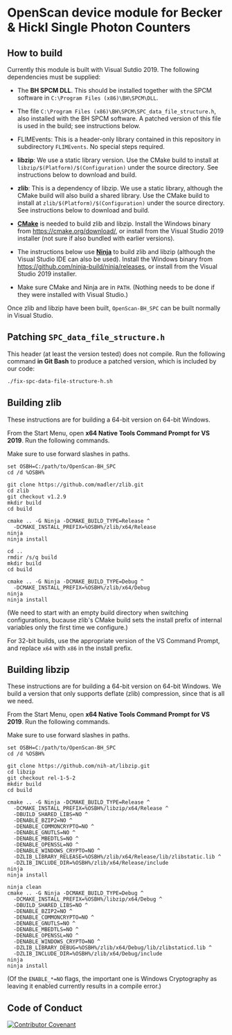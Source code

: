 OpenScan device module for Becker & Hickl Single Photon Counters
================================================================

How to build
------------

Currently this module is built with Visual Sutdio 2019. The following
dependencies must be supplied:

- The **BH SPCM DLL**. This should be installed together with the SPCM software
  in `C:\Program Files (x86)\BH\SPCM\DLL`.

- The file `C:\Program Files (x86)\BH\SPCM\SPC_data_file_structure.h`, also
  installed with the BH SPCM software. A patched version of this file is used
  in the build; see instructions below.

- FLIMEvents: This is a header-only library contained in this repository in
  subdirectory `FLIMEvents`. No special steps required.

- **libzip**: We use a static library version. Use the CMake build to install
  at `libzip/$(Platform)/$(Configuration)` under the source directory. See
  instructions below to download and build.

- **zlib**: This is a dependency of libzip. We use a static library, although
  the CMake build will also build a shared library. Use the CMake build to
  install at `zlib/$(Platform)/$(Configuration)` under the source directory.
  See instructions below to download and build.

- **[CMake](https://cmake.org/)** is needed to build zlib and libzip. Install
  the Windows binary from https://cmake.org/download/, or install from the
  Visual Studio 2019 installer (not sure if also bundled with earlier
  versions).

- The instructions below use **[Ninja](https://ninja-build.org/)** to build
  zlib and libzip (although the Visual Studio IDE can also be used). Install
  the Windows binary from https://github.com/ninja-build/ninja/releases, or
  install from the Visual Studio 2019 installer.

- Make sure CMake and Ninja are in `PATH`. (Nothing needs to be done if they
  were installed with Visual Studio.)

Once zlib and libzip have been built, `OpenScan-BH_SPC` can be built normally
in Visual Studio.

Patching `SPC_data_file_structure.h`
------------------------------------

This header (at least the version tested) does not compile. Run the following
command **in Git Bash** to produce a patched version, which is included by our
code:

```sh
./fix-spc-data-file-structure-h.sh
```

Building zlib
-------------

These instructions are for building a 64-bit version on 64-bit Windows.

From the Start Menu, open **x64 Native Tools Command Prompt for VS 2019**. Run
the following commands.

Make sure to use forward slashes in paths.

```
set OSBH=C:/path/to/OpenScan-BH_SPC
cd /d %OSBH%

git clone https://github.com/madler/zlib.git
cd zlib
git checkout v1.2.9
mkdir build
cd build

cmake .. -G Ninja -DCMAKE_BUILD_TYPE=Release ^
  -DCMAKE_INSTALL_PREFIX=%OSBH%/zlib/x64/Release
ninja
ninja install

cd ..
rmdir /s/q build
mkdir build
cd build

cmake .. -G Ninja -DCMAKE_BUILD_TYPE=Debug ^
  -DCMAKE_INSTALL_PREFIX=%OSBH%/zlib/x64/Debug
ninja
ninja install
```

(We need to start with an empty build directory when switching configurations,
bucause zlib's CMake build sets the install prefix of internal variables only
the first time we configure.)

For 32-bit builds, use the appropriate version of the VS Command Prompt, and
replace `x64` with `x86` in the install prefix.

Building libzip
---------------

These instructions are for building a 64-bit version on 64-bit Windows. We
build a version that only supports deflate (zlib) compression, since that is
all we need.

From the Start Menu, open **x64 Native Tools Command Prompt for VS 2019**. Run
the following commands.

Make sure to use forward slashes in paths.

```
set OSBH=C:/path/to/OpenScan-BH_SPC
cd /d %OSBH%

git clone https://github.com/nih-at/libzip.git
cd libzip
git checkout rel-1-5-2
mkdir build
cd build

cmake .. -G Ninja -DCMAKE_BUILD_TYPE=Release ^
  -DCMAKE_INSTALL_PREFIX=%OSBH%/libzip/x64/Release ^
  -DBUILD_SHARED_LIBS=NO ^
  -DENABLE_BZIP2=NO ^
  -DENABLE_COMMONCRYPTO=NO ^
  -DENABLE_GNUTLS=NO ^
  -DENABLE_MBEDTLS=NO ^
  -DENABLE_OPENSSL=NO ^
  -DENABLE_WINDOWS_CRYPTO=NO ^
  -DZLIB_LIBRARY_RELEASE=%OSBH%/zlib/x64/Release/lib/zlibstatic.lib ^
  -DZLIB_INCLUDE_DIR=%OSBH%/zlib/x64/Release/include
ninja
ninja install

ninja clean
cmake .. -G Ninja -DCMAKE_BUILD_TYPE=Debug ^
  -DCMAKE_INSTALL_PREFIX=%OSBH%/libzip/x64/Debug ^
  -DBUILD_SHARED_LIBS=NO ^
  -DENABLE_BZIP2=NO ^
  -DENABLE_COMMONCRYPTO=NO ^
  -DENABLE_GNUTLS=NO ^
  -DENABLE_MBEDTLS=NO ^
  -DENABLE_OPENSSL=NO ^
  -DENABLE_WINDOWS_CRYPTO=NO ^
  -DZLIB_LIBRARY_DEBUG=%OSBH%/zlib/x64/Debug/lib/zlibstaticd.lib ^
  -DZLIB_INCLUDE_DIR=%OSBH%/zlib/x64/Debug/include
ninja
ninja install
```

(Of the `ENABLE_*=NO` flags, the important one is Windows Cryptography as
leaving it enabled currently results in a compile error.)


Code of Conduct
---------------

[![Contributor Covenant](https://img.shields.io/badge/Contributor%20Covenant-2.0-4baaaa.svg)](https://github.com/openscan-lsm/OpenScan/blob/main/CODE_OF_CONDUCT.md)
